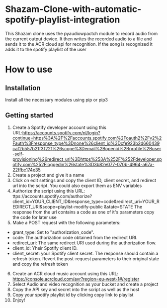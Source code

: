 # Shazam-Clone-with-automatic-spotify-playlist-integration
This Shazam clone uses the pyaudiowpactch module to record audio from the current output device. It then writes the recorded audio to a file and sends it to the ACR cloud api for recognition. If the song is recognized it adds it to the spotify playlist of the user
# How to use

## Installation
Install all the necessary modules using pip or pip3
## Getting started 
1. Create a Spotify developer account using this URL:https://accounts.spotify.com/nl/login?continue=https%3A%2F%2Faccounts.spotify.com%2Foauth2%2Fv2%2Fauth%3Fresponse_type%3Dnone%26client_id%3Dcfe923b2d660439caf2b557b21f31221%26scope%3Demail%2Bopenid%2Bprofile%2Buser-self-provisioning%26redirect_uri%3Dhttps%253A%252F%252Fdeveloper.spotify.com%252Floggedin%26state%3D3b82e077-070b-4964-a67a-22ffbc174e35 
2.  Create a project and give it a name
3.   Click on edit settings and copy the client ID, client secret, and redirect url into the script. You could also export them as ENV variables 
4.  Authorize the script using this URL: ttps://accounts.spotify.com/authorize?client_id=YOUR_CLIENT_ID&response_type=code&redirect_uri=YOUR_REDIRECT_URI&scope=playlist-modify-public &state=STATE
The response from the url contains a code as one of it's parameters copy the code for later use
5. Make a  POST request with the following parameters:
- grant_type: Set to "authorization_code".
- code: The authorization code obtained from the redirect URI.
- redirect_uri: The same redirect URI used during the authorization flow.
- client_id: Yheir Spotify client ID.
- client_secret: your Spotify client secret.
The response should contain a refresh token. 
Revert the post-request parameters to their original state and copy the refresh token
 6.  Create an ACR cloud music account using this URL: https://console.acrcloud.com/avr?region=eu-west-1#/register 
 7.  Select Audio and video recognition as your bucket and create a project
 8.   Copy the API key and secret into the script as well as the host
 9.   Copy your spotify playlist id by clicking copy link to playlist
 10.   Enjoy!
